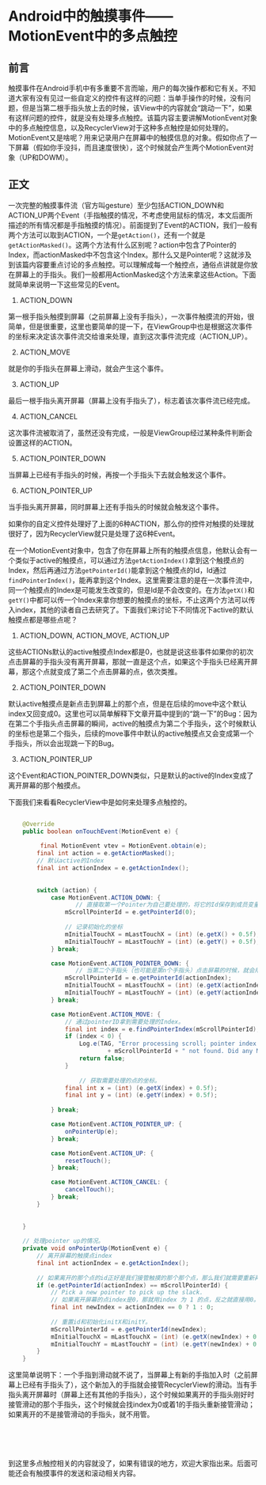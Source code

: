 # Android中的触摸事件——MotionEvent中的多点触控

## 前言
  
  触摸事件在Android手机中有多重要不言而喻，用户的每次操作都和它有关。不知道大家有没有见过一些自定义的控件有这样的问题：当单手操作的时候，没有问题，但是当第二根手指头放上去的时候，该View中的内容就会“跳动一下”，如果有这样问题的控件，就是没有处理多点触控。该篇内容主要讲解MotionEvent对象中的多点触控信息，以及RecyclerView对于这种多点触控是如何处理的。MotionEvent又是啥呢？用来记录用户在屏幕中的触摸信息的对象。假如你点了一下屏幕（假如你手没抖，而且速度很快），这个时候就会产生两个MotionEvent对象（UP和DOWM）。 
  
  
## 正文
 一次完整的触摸事件流（官方叫gesture）至少包括ACTION\_DOWN和ACTION\_UP两个Event（手指触摸的情况，不考虑使用鼠标的情况，本文后面所描述的所有情况都是手指触摸的情况）。前面提到了Event的ACTION，我们一般有两个方法可以取到ACTION，一个是`getAction()`，还有一个就是`getActionMasked()`。这两个方法有什么区别呢？action中包含了Pointer的Index，而actionMasked中不包含这个Index。那什么又是Pointer呢？这就涉及到该篇内容要重点讨论的多点触控。可以理解成每一个触控点，通俗点讲就是你放在屏幕上的手指头。我们一般都用ActionMasked这个方法来拿这些Action。下面就简单来说明一下这些常见的Event。  
 
 1. ACTION\_DOWN
   
   第一根手指头触摸到屏幕（之前屏幕上没有手指头），一次事件触摸流的开始，很简单，但是很重要，这里也要简单的提一下，在ViewGroup中也是根据这次事件的坐标来决定该次事件流交给谁来处理，直到这次事件流完成（ACTION_UP）。
   
 2. ACTION\_MOVE
  
  就是你的手指头在屏幕上滑动，就会产生这个事件。
  
 3. ACTION\_UP

  最后一根手指头离开屏幕（屏幕上没有手指头了），标志着该次事件流已经完成。
  
 4. ACTION\_CANCEL
 
  这次事件流被取消了，虽然还没有完成，一般是ViewGroup经过某种条件判断会设置这样的ACTION。
  
 5. ACTION\_POINTER\_DOWN
 
  当屏幕上已经有手指头的时候，再按一个手指头下去就会触发这个事件。
 
 6. ACTION\_POINTER\_UP
  
  当手指头离开屏幕，同时屏幕上还有手指头的时候就会触发这个事件。  
  
  
如果你的自定义控件处理好了上面的6种ACTION，那么你的控件对触摸的处理就很好了，因为RecyclerView就只是处理了这6种Event。
 
  
在一个MotionEvent对象中，包含了你在屏幕上所有的触摸点信息，他默认会有一个类似于active的触摸点，可以通过方法`getActionIndex()`拿到这个触摸点的Index，然后再通过方法`getPointerId()`能拿到这个触摸点的Id，Id通过`findPointerIndex()`，能再拿到这个Index。这里需要注意的是在一次事件流中，同一个触摸点的Index是可能发生改变的，但是Id是不会改变的。在方法`getX()`和`getY()`中都可以传一个Index来拿你想要的触摸点的坐标，不止这两个方法可以传入index，其他的读者自己去研究了。下面我们来讨论下不同情况下active的默认触摸点都是哪些点呢？

1. ACTION\_DOWN, ACTION\_MOVE, ACTION\_UP
  
  这些ACTIONs默认的active触摸点Index都是0，也就是说这些事件如果你的初次点击屏幕的手指头没有离开屏幕，那就一直是这个点，如果这个手指头已经离开屏幕，那这个点就变成了第二个点击屏幕的点，依次类推。  
  
  
2. ACTION\_POINTER\_DOWN  

 默认active触摸点是新点击到屏幕上的那个点，但是在后续的move中这个默认index又回变成0。这里也可以简单解释下文章开篇中提到的“跳一下”的Bug：因为在第二个手指头点击屏幕的瞬间，active的触摸点为第二个手指头，这个时候默认的坐标也是第二个指头，后续的move事件中默认的active触摸点又会变成第一个手指头，所以会出现跳一下的Bug。


3. ACTION\_POINTER\_UP  

 这个Event和ACTION\_POINTER\_DOWN类似，只是默认的active的Index变成了离开屏幕的那个触摸点。  
 
 
 
下面我们来看看RecyclerView中是如何来处理多点触控的。


```java

    @Override
    public boolean onTouchEvent(MotionEvent e) {
    
    	 final MotionEvent vtev = MotionEvent.obtain(e);
        final int action = e.getActionMasked();
        // 默认active的Index
        final int actionIndex = e.getActionIndex();
        
        
        switch (action) {
            case MotionEvent.ACTION_DOWN: {
            	   // 直接取第一个Pointer为自己要处理的，将它的Id保存到成员变量中
                mScrollPointerId = e.getPointerId(0);
                
                // 记录初始化的坐标
                mInitialTouchX = mLastTouchX = (int) (e.getX() + 0.5f);
                mInitialTouchY = mLastTouchY = (int) (e.getY() + 0.5f);
            } break;

            case MotionEvent.ACTION_POINTER_DOWN: {
            	   // 当第二个手指头（也可能是第n个手指头）点击屏幕的时候，就会用这个手指头来接管这次事件流。
                mScrollPointerId = e.getPointerId(actionIndex);
                mInitialTouchX = mLastTouchX = (int) (e.getX(actionIndex) + 0.5f);
                mInitialTouchY = mLastTouchY = (int) (e.getY(actionIndex) + 0.5f);
            } break;

            case MotionEvent.ACTION_MOVE: {
                // 通过pointerID拿到需要处理的Index。
                final int index = e.findPointerIndex(mScrollPointerId);
                if (index < 0) {
                    Log.e(TAG, "Error processing scroll; pointer index for id "
                            + mScrollPointerId + " not found. Did any MotionEvents get skipped?");
                    return false;
                }
					
					// 获取需要处理的点的坐标。
                final int x = (int) (e.getX(index) + 0.5f);
                final int y = (int) (e.getY(index) + 0.5f);
                
            } break;

            case MotionEvent.ACTION_POINTER_UP: {
                onPointerUp(e);
            } break;

            case MotionEvent.ACTION_UP: {
                resetTouch();
            } break;

            case MotionEvent.ACTION_CANCEL: {
                cancelTouch();
            } break;
        }
    
    
    }
    
    // 处理pointer up的情况。
    private void onPointerUp(MotionEvent e) {
        // 离开屏幕的触摸点index
        final int actionIndex = e.getActionIndex();
        
        // 如果离开的那个点的id正好是我们接管触摸的那个那个点，那么我们就需要重新再找一个pointer来接管，反之不用管。
        if (e.getPointerId(actionIndex) == mScrollPointerId) {
            // Pick a new pointer to pick up the slack.
            // 如果离开屏幕的点index是0，那就用index 为 1 的点，反之就直接用0。
            final int newIndex = actionIndex == 0 ? 1 : 0;
            
            // 重置id和初始化initX和initY。
            mScrollPointerId = e.getPointerId(newIndex);
            mInitialTouchX = mLastTouchX = (int) (e.getX(newIndex) + 0.5f);
            mInitialTouchY = mLastTouchY = (int) (e.getY(newIndex) + 0.5f);
        }
    }

```  

这里简单说明下：一个手指到滑动就不说了，当屏幕上有新的手指加入时（之前屏幕上已经有手指头了），这个新加入的手指就会接管RecyclerView的滑动。当有手指头离开屏幕时（屏幕上还有其他的手指头），这个时候如果离开的手指头刚好时接管滑动的那个手指头，这个时候就会找index为0或着1的手指头重新接管滑动；如果离开的不是接管滑动的手指头，就不用管。


<br>
<br>
<br>


到这里多点触控相关的内容就没了，如果有错误的地方，欢迎大家指出来。后面可能还会有触摸事件的发送和滚动相关内容。  